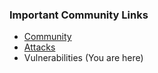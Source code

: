 ### Important Community Links

* [Community](/www-community)
* [Attacks](/www-community/attacks)
* Vulnerabilities (You are here)